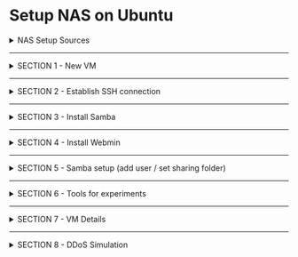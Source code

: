 # Setup NAS on Ubuntu

<details><summary>NAS Setup Sources</summary>

- webmin samba configuration (outdated): https://webmin.com/samba-howto.html
- setup samba in ubuntu (partially used): https://phoenixnap.com/kb/ubuntu-samba
- How to create a NAS with ubuntu server (partially used): https://www.youtube.com/watch?v=-5Z_-3EBIHE
- File of detail of the above YT video: https://quidsup.net/downloads/CreatingaNASwithUbuntuServer.pdf
- Ubuntu Server: Getting started with a linux server: https://www.youtube.com/watch?v=2Btkx9toufg

</details>

***

<details><summary>SECTION 1 - New VM</summary>
(VM from lab518 would encounter SSH problem)

1. Download VM ISO file from "https://releases.ubuntu.com/18.04/".
2. With VMware, "Create New Virtual Machine", and finish the entire setup.

- full name: dachuan
- user name: user
- password:  123456

</details>

***

<details><summary>SECTION 2 - Establish SSH connection</summary>

- Setup process: https://www.youtube.com/watch?v=Wlmne44M6fQ
- SSH error: https://stackoverflow.com/questions/20840012/ssh-remote-host-identification-has-changed

1. In VM, use "sudo apt-get update".
2. In VM, use "sudo apt-get dist-upgrade".
3. In VM, use "sudo apt-get install openssh-server"
4. In VM, use "sudo systemctl status ssh" to check SSH server status. Make sure its running, and "ctrl+C" to exit.
5. In VM, use "ip a". Find IPv4 address like "inet 192.168.xxx.xxx/xx brd 192.168.xxx.xxx scope global dynamic noprefixroute ens33"
6. In windows CMD, use "ssh user@192.168.xxx.xxx" to obtain access.

</details>

***

<details><summary>SECTION 3 - Install Samba</summary>

1. In VM, use "sudo apt-get install samba" to install.
2. In VM, use "whereis samba" to locate directory containing it.
3. In VM, use "samba -V" to check samba version.
4. In VM, use "sudo systemctl status smbd" to check samba status, which should be running.

</details>

***

<details><summary>SECTION 4 - Install Webmin</summary>

- Webmin Files: https://sourceforge.net/projects/webadmin/files/webmin/ (go in each version to find .deb file)

1. In VM, use "sudo apt-get install libapt-pkg-perl libnet-ssleay-perl libauthen-pam-perl libio-pty-perl apt-show-versions" for desktop iso, or "sudo apt-get install libapt-pkg-perl libnet-ssleay-perl libauthen-pam-perl libio-pty-perl apt-show-versions unzip" for server iso to install necessary libraries.
2. In VM, use "cd ~" to go to directory to download webmin.
3. In VM, use "wget http://prdownloads.sourceforge.net/webadmin/webmin_x.xxx_all.deb" to download. ("x.xxx" corresponds to the newest version of webmin. If the download is unsuccessful, download it in other machines and use software like WinSCP to send the file into server)
4. In VM, use "sudo dpkg -i webmin*.deb" to install webmin.
5. In VM, use "sudo reboot" to force reboot to complete the setup.
6. In VM, use "sudo systemctl status webmin" to check its status, which should be running.

</details>

***

<details><summary>SECTION 5 - Samba setup (add user / set sharing folder)</summary>

- windows explorer error: https://superuser.com/questions/496326/you-dont-have-permission-to-copy-files-to-this-location-over-the-network-erro
- samba service can't restart: https://ubuntuforums.org/showthread.php?t=2398403

1. In windows browser, go to "https://192.168.xxx.xxx:10000" and login.
2. In VM, use "sudo smbpasswd -a username" and follow with password to add new samba user.
3. In VM, use "cd /etc/samba", and use "sudo cp smb.conf smb.bk" to backup samba config file.
4. In VM, use "sudo nano smb.conf" to edit, go to end of tile, type the following message and save it.:

[directory_display_name]
path = <path_to_share>
valid users = <username>
read only = no

If you want to share entire disk, you'll need to add, partition, format, mount, ... the drive. And go to path of "/media/<drive_name>".

5. In VM, use "sudo systemctl restart smbd.service" to restart samba. 
6. In VM, use "testparm" to check samba details. (make sure newly added settings are presented)
7. In windows file explorer, go to directory "\\192.168.xxx.xxx\<directory_display_name>", filled in user and password and now it can be accessed.

</details>

***

<details><summary>SECTION 6 - Tools for experiments</summary>

- https://askubuntu.com/questions/31618/how-can-i-find-my-hardware-details
- https://unix.stackexchange.com/questions/394362/whats-the-shortcut-to-delete-a-word-forward-in-a-unix-terminal
- https://www.tecmint.com/commands-to-collect-system-and-hardware-information-in-linux/
- https://unix.stackexchange.com/questions/106480/how-to-copy-files-from-one-machine-to-another-using-ssh
- https://askubuntu.com/questions/73160/how-do-i-find-the-amount-of-free-space-on-my-hard-drive

1. Generate large files: 
    "fallocate -l 10G this_is_a_test_file.img"
2. See file stats: 
    "stat this_is_a_test_file.img", or "file this_is_a_test_file.img".
3. Monitor server resource: 
    Use webmin webpage "Dashboard" to monitor.
4. Monitor CPU & Mem directly: 
    Use "sudo apt-get install htop", "htop" to monitor.
5. Monitor Disk Activity directly: 
    Use "sudo apt-get install iotop", "sudo iotop" to monitor.
6. Monitor Network directly: 
    Use "sudo apt-get install iftop", "sudo iftop" to monitor.
7. Multiple monitor: 
    Use "sudo apt-get install terminator", "sudo terminator" to monitor.
8. Monitor network traffic on server: 
    Use "sudo apt-get install tshark", "sudo tshark -i eth0 -w something.pcap" to capture all traffic on etho0 to a pcap file. Which can be transfered and later analyse with wireshark.
9. Check hardware info: 
    1. PCI
        Use "lspci" following with parameter ("-v", "-vv", "-nnk"). 
        Use "lspci -nnk | grep VGA -A1" to find graphics. 
        Use "lspci -v | grep -A7 -i "audio"" to find audio. 
        Use "lspci -nnk | grep net -A2" to find networking.
    2. Hardware Comprehensive Detail
       1. method 1
            Use "sudo lshw" to display comprehensive detail of hardware
            Use "sudo lshw | less" to display less info.
            Use "sudo lshw > hardwareInfo.txt" to export detail to file.
            Use "sudo lshw -short" to display summary info.
            Use "sudo lshw -html > x.html" to export info to html page.
       2. method 2
        Use "sudo apt-get install hardinfo" (most readable)
        Use "sudo hardinfo" on desktop iso to display info in GUI, on server iso to display info with benchmarking result.
        Use "sudo hardinfo > hardinfo.txt" to export full detail in txt. We can later open it up with "sudo nano hardinfo.txt".
    3. USB Connection
        Use "lsusb" to display usb connection info.
    4. CPU
        Use "lscpu" to display CPU info.
    5. Block Device (disk, partition, rom...)
        Use "lsblk" to display block device info.
        Use "lsblk -a" to display all devices.
    6. SCSI/SATA
        Use "lsscsi" to display SCSI/SATA devices info.
    7. File System
        Use "sudo fdisk -l" to display file system information.
10. Copy file with SSH connection
    In windows, without SSH connected, use "scp user@192.168.xxx.xxx:*.txt ./" to copy all text file at current directory.
11. Link/Mount directory
    Use "sudo apt-get install sshfs" to install sshfs.
    Use "sshfs user@192.168.xxx.xxx:/remote/dir /home/dir" to link/mount two directories.
    Use "fusermount -u /home/dir" to unlink/unmount directories.
12. Hard Drive Usage
    Use "df -h"

</details>

***

<details><summary>SECTION 7 - VM Details</summary>

1. NAS setup with Ubuntu 18.04 Desktop
    - User: user
    - Password: 123456
    - Webmin: https://192.168.161.131:10000
    - Directory: \\\\192.168.161.131\share

2. NAS setup with Ubuntu 18.04 live-server
    - User: user
    - Password: 123456
    - Webmin: https://192.168.161.133:10000
    - Directory: \\\\192.168.161.133\share

</details>

***

<details><summary>SECTION 8 - DDoS Simulation</summary>

1. Launch two VMs.
2. In windows, open cmd, ssh into both VMs at the same time.
3. In windows cmd VM1, use "sudo iftop" to monitor network activity.
4. In windows browser, open webmin dashboard page to monitor other activities at the same time.
5. In windows cmd new tab, use "ping -t 192.168.xxx.xxx" to ping VM1 continuously.
6. In windows cmd VM2, use multiple "sudo hping3 -1 -d 1000 --flood 192.168.xxx.xxx" to start DDoSing.
7. In windows cmd new tab and webmin webpage, monitor how stats varies.
8. In windows cmd VM2, use "sudo kill PID1 PID2 PID3 ..." to kill all DDoS processes.

</details>